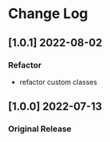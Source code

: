 # Change Log

## [1.0.1] 2022-08-02
### Refactor 
- refactor custom classes

## [1.0.0] 2022-07-13
### Original Release